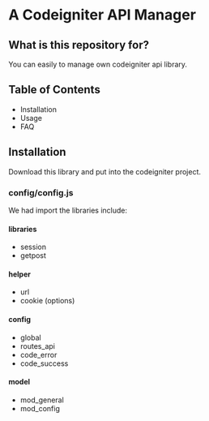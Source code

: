 # A Codeigniter API Manager #

## What is this repository for? ##

You can easily to manage own codeigniter api library.

## Table of Contents ##

* Installation
* Usage
* FAQ

## Installation ##
Download this library and put into the codeigniter project.

### config/config.js ###
We had import the libraries include:
#### libraries ####
* session
* getpost
#### helper ####
* url
* cookie (options)
#### config ####
* global
* routes_api
* code_error
* code_success
#### model ####
* mod_general
* mod_config

